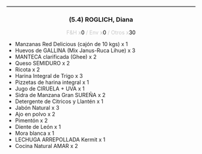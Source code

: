 <hr style='border:1px solid rgb(200,200,200)'>
<div style='page-break-inside: avoid'>

<div style='text-align:center'>

<h3> (5.4) ROGLICH, <span class='grey'>Diana</span></h3>

<p  style='color:rgb(200,200,200)'>F&H x<span  style='color:black'>0</span> / Env x<span  style='color:black'>0</span> / Otros x<span  style='color:black'>30</span></p>
</div>

<ul>
<li class='li-horizontal'> Manzanas Red Delicious (cajón de 10 kgs) x 1</li>
<li class='li-horizontal'> Huevos de GALLINA (Mix Janus-Ruca Lihue) x 3</li>
<li class='li-horizontal'> MANTECA clarificada (Ghee) x 2</li>
<li class='li-horizontal'> Queso SEMIDURO x 2</li>
<li class='li-horizontal'> Ricota x 2</li>
<li class='li-horizontal'> Harina Integral de Trigo x 3</li>
<li class='li-horizontal'> Pizzetas de harina integral x 1</li>
<li class='li-horizontal'> Jugo de CIRUELA + UVA x 1</li>
<li class='li-horizontal'> Sidra de Manzana Gran SUREÑA x 2</li>
<li class='li-horizontal'> Detergente de Citricos y Llantén x 1</li>
<li class='li-horizontal'> Jabón Natural x 3</li>
<li class='li-horizontal'> Ajo en polvo x 2</li>
<li class='li-horizontal'> Pimentón x 2</li>
<li class='li-horizontal'> Diente de León x 1</li>
<li class='li-horizontal'> Mora blanca x 1</li>
<li class='li-horizontal'> LECHUGA ARREPOLLADA Kermit x 1</li>
<li class='li-horizontal'> Cocina Natural AMAR x 2</li>
</ul>
</div>

